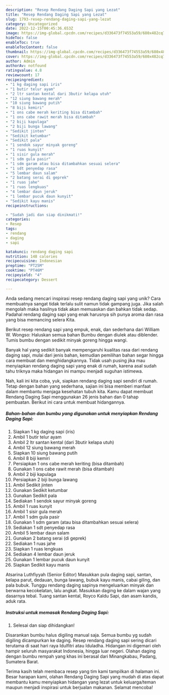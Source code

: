 ```yaml
---
description: "Resep Rendang Daging Sapi yang Lezat"
title: "Resep Rendang Daging Sapi yang Lezat"
slug: 1793-resep-rendang-daging-sapi-yang-lezat
category: Uncategorized
date: 2022-12-15T00:45:36.653Z
image: https://img-global.cpcdn.com/recipes/d336473f74553a59/680x482cq70/rendang-daging-sapi-foto-resep-utama.jpg
hideToc: false
enableToc: true
enableTocContent: false
thumbnail: https://img-global.cpcdn.com/recipes/d336473f74553a59/680x482cq70/rendang-daging-sapi-foto-resep-utama.jpg
cover: https://img-global.cpcdn.com/recipes/d336473f74553a59/680x482cq70/rendang-daging-sapi-foto-resep-utama.jpg
author: Admin
authorAv: notfound
ratingvalue: 4.8
reviewcount: 17
recipeingredient:
- "1 kg daging sapi iris"
- "1 butir telur ayam"
- "2 ltr santan kental dari 3butir kelapa utuh"
- "12 siung bawang merah"
- "10 siung bawang putih"
- "8 biji kemiri"
- "1 ons cabe merah keriting bisa ditambah"
- "1 ons cabe rawit merah bisa ditambah"
- "2 biji kapulaga"
- "2 biji bunga lawang"
- "Sedikit jinten"
- "Sedikit ketumbar"
- "Sedikit pala"
- "1 sendok sayur minyak goreng"
- "1 ruas kunyit"
- "1 sisir gula merah"
- "1 sdm gula pasir"
- "1 sdm garam atau bisa ditambahkan sesuai selera"
- "1 sdt penyedap rasa"
- "5 lembar daun salam"
- "2 batang serai di geprek"
- "1 ruas jahe"
- "1 ruas lengkuas"
- "4 lembar daun jeruk"
- "1 lembar pucuk daun kunyit"
- "Sedikit kayu manis"
recipeinstructions:

- "Sudah jadi dan siap dinikmati!"
categories:
- Resep
tags:
- rendang
- daging
- sapi

katakunci: rendang daging sapi 
nutrition: 148 calories
recipecuisine: Indonesian
preptime: "PT25M"
cooktime: "PT46M"
recipeyield: "4"
recipecategory: Dessert

---
```





Anda sedang mencari inspirasi resep rendang daging sapi yang unik? Cara membuatnya sangat tidak terlalu sulit namun tidak gampang juga. Jika salah mengolah maka hasilnya tidak akan memuaskan dan bahkan tidak sedap. Padahal rendang daging sapi yang enak harusnya sih punya aroma dan rasa yang bisa memancing selera Kita.





Berikut resep rendang sapi yang empuk, enak, dan sederhana dari William W. Wongso: Haluskan semua bahan Bumbu dengan diulek atau diblender. Tumis bumbu dengan sedikit minyak goreng hingga wangi.

Banyak hal yang sedikit banyak mempengaruhi kualitas rasa dari rendang daging sapi, mulai dari jenis bahan, kemudian pemilihan bahan segar hingga cara membuat dan menghidangkannya. Tidak usah pusing jika mau menyiapkan rendang daging sapi yang enak di rumah, karena asal sudah tahu triknya maka hidangan ini mampu menjadi suguhan istimewa.






Nah, kali ini kita coba, yuk, siapkan rendang daging sapi sendiri di rumah. Tetap dengan bahan yang sederhana, sajian ini bisa memberi manfaat dalam membantu menjaga kesehatan tubuh kita. Kamu dapat membuat Rendang Daging Sapi menggunakan 26 jenis bahan dan 0 tahap pembuatan. Berikut ini cara untuk membuat hidangannya.

<!--inarticleads1-->

##### Bahan-bahan dan bumbu yang digunakan untuk menyiapkan Rendang Daging Sapi:

1. Siapkan 1 kg daging sapi (iris)
1. Ambil 1 butir telur ayam
1. Ambil 2 ltr santan kental (dari 3butir kelapa utuh)
1. Ambil 12 siung bawang merah
1. Siapkan 10 siung bawang putih
1. Ambil 8 biji kemiri
1. Persiapkan 1 ons cabe merah keriting (bisa ditambah)
1. Gunakan 1 ons cabe rawit merah (bisa ditambah)
1. Ambil 2 biji kapulaga
1. Persiapkan 2 biji bunga lawang
1. Ambil Sedikit jinten
1. Gunakan Sedikit ketumbar
1. Gunakan Sedikit pala
1. Sediakan 1 sendok sayur minyak goreng
1. Ambil 1 ruas kunyit
1. Ambil 1 sisir gula merah
1. Ambil 1 sdm gula pasir
1. Gunakan 1 sdm garam (atau bisa ditambahkan sesuai selera)
1. Sediakan 1 sdt penyedap rasa
1. Ambil 5 lembar daun salam
1. Gunakan 2 batang serai (di geprek)
1. Sediakan 1 ruas jahe
1. Siapkan 1 ruas lengkuas
1. Sediakan 4 lembar daun jeruk
1. Gunakan 1 lembar pucuk daun kunyit
1. Siapkan Sedikit kayu manis


Atsarina Luthfiyyah (Senior Editor) Masukkan pula daging sapi, santan, kelapa parut, dedauan, bunga lawang, bubuk kayu manis, cabai giling, dan pala bubuk. Tunggu rendang daging sapinya mengeluarkan minyak dan berwarna kecokelatan, lalu angkat. Masukkan daging ke dalam wajan yang dasarnya tebal. Tuang santan kental, Royco Kaldu Sapi, dan asam kandis, aduk rata. 

<!--inarticleads2-->

##### Instruksi untuk memasak Rendang Daging Sapi:


1. Selesai dan siap dihidangkan!

Disarankan bumbu halus digiling manual saja. Semua bumbu yg sudah digiling dicampurkan ke daging. Resep rendang daging sapi sering dicari terutama di saat hari raya Idulfitri atau Iduladha. Hidangan ini digemari oleh hampir seluruh masyarakat Indonesia, hingga luar negeri. Olahan daging dengan bumbu rempah yang khas ini berasal dari Minangkabau, Padang, Sumatera Barat. 

Terima kasih telah membaca resep yang tim kami tampilkan di halaman ini. Besar harapan kami, olahan Rendang Daging Sapi yang mudah di atas dapat membantu kamu menyiapkan hidangan yang lezat untuk keluarga/teman maupun menjadi inspirasi untuk berjualan makanan. Selamat mencoba!
